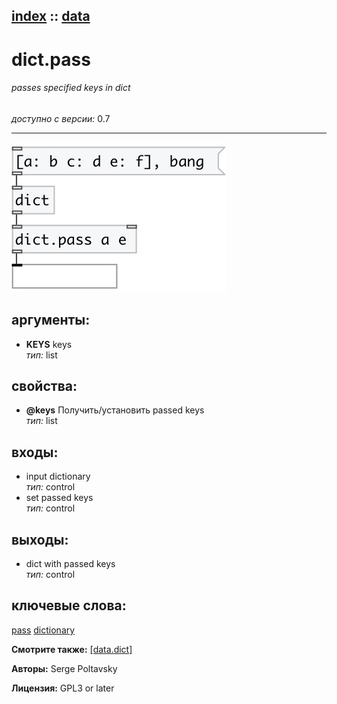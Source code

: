 [index](index.html) :: [data](category_data.html)
---

# dict.pass

###### passes specified keys in dict

*доступно с версии:* 0.7

---




[![example](../examples/img/dict.pass.jpg)](../examples/pd/dict.pass.pd)



## аргументы:

* **KEYS**
keys<br>
_тип:_ list<br>





## свойства:

* **@keys** 
Получить/установить passed keys<br>
_тип:_ list<br>



## входы:

* input dictionary<br>
_тип:_ control
* set passed keys<br>
_тип:_ control



## выходы:

* dict with passed keys<br>
_тип:_ control



## ключевые слова:

[pass](keywords/pass.html)
[dictionary](keywords/dictionary.html)



**Смотрите также:**
[\[data.dict\]](data.dict.html)




**Авторы:** Serge Poltavsky




**Лицензия:** GPL3 or later





